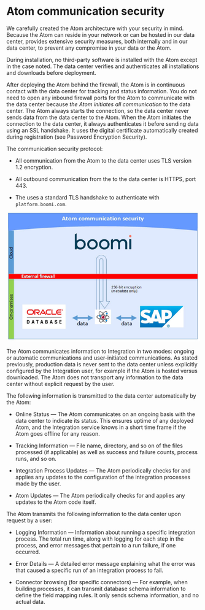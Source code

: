 # Atom communication security 

<head>
  <meta name="guidename" content="Platform"/>
  <meta name="context" content="GUID-63f5d42d-614e-4b0a-942d-d8693fd8000b"/>
</head>


We carefully created the Atom architecture with your security in mind. Because the Atom can reside in your network or can be hosted in our data center, provides extensive security measures, both internally and in our data center, to prevent any compromise in your data or the Atom.

During installation, no third-party software is installed with the Atom except in the case noted. The data center verifies and authenticates all installations and downloads before deployment.

After deploying the Atom behind the firewall, the Atom is in continuous contact with the data center for tracking and status information. You do not need to open any inbound firewall ports for the Atom to communicate with the data center because *the Atom initiates all communication* to the data center. The Atom always starts the connection, so the data center never sends data from the data center to the Atom. When the Atom initiates the connection to the data center, it always authenticates it before sending data using an SSL handshake. It uses the digital certificate automatically created during registration \(see Password Encryption Security\).

The communication security protocol:

-    All communication from the Atom to the data center uses TLS version 1.2 encryption.
-    All outbound communication from the to the data center is HTTPS, port 443.

-   The uses a standard TLS handshake to authenticate with `platform.boomi.com`.


![This image graphically indicates Atom communication security described in the surrounding text.](./Images/other-dg-atom-communication-security_ec414543-36b9-4646-8eab-0927efa50f52.jpg)

The Atom communicates information to  Integration in two modes: ongoing or automatic communications and user-initiated communications. As stated previously, production data is never sent to the data center unless explicitly configured by the Integration user, for example if the Atom is hosted versus downloaded. The Atom does not transport any information to the data center without explicit request by the user.

The following information is transmitted to the data center automatically by the Atom:

-  Online Status — The Atom communicates on an ongoing basis with the data center to indicate its status. This ensures uptime of any deployed Atom, and the Integration service knows in a short time frame if the Atom goes offline for any reason.

-   Tracking Information — File name, directory, and so on of the files processed (if applicable) as well as success and failure counts, process runs, and so on.

-  Integration Process Updates — The Atom periodically checks for and applies any updates to the configuration of the integration processes made by the user.

-   Atom Updates — The Atom periodically checks for and applies any updates to the Atom code itself.


The Atom transmits the following information to the data center upon request by a user:

-   Logging Information — Information about running a specific integration process. The total run time, along with logging for each step in the process, and error messages that pertain to a run failure, if one occurred.

-   Error Details — A detailed error message explaining what the error was that caused a specific run of an integration process to fail.

-   Connector browsing (for specific connectors) — For example, when building processes, it can transmit database schema information to define the field mapping rules. It only sends schema information, and no actual data.